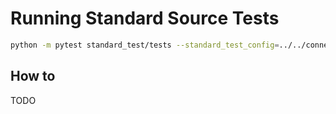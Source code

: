 # Running Standard Source Tests
```bash
python -m pytest standard_test/tests --standard_test_config=../../connectors/source-hubspot/ -vvv
```

## How to
TODO
